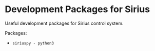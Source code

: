 # Development Packages for Sirius

Useful development packages for  Sirius control system.

Packages:

* <code>siriuspy - python3 </code>
